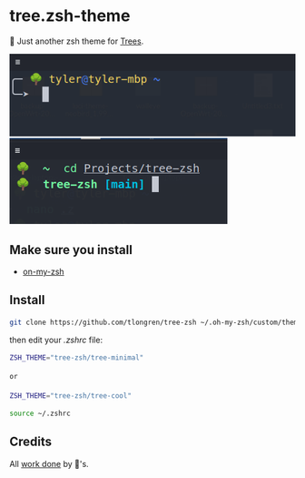 # tree.zsh-theme

🌳 Just another zsh theme for [Trees](https://www.fs.usda.gov/learn/trees).

![zsh-tree-cool](https://github.com/tlongren/tree-zsh/blob/main/images/tree-zsh-cool.png)
![zsh-tree-minimal](https://github.com/tlongren/tree-zsh/blob/main/images/tree-zsh-minimal.png)


## Make sure you install

- [on-my-zsh](https://ohmyz.sh/)

## Install

```bash
git clone https://github.com/tlongren/tree-zsh ~/.oh-my-zsh/custom/themes/tree-zsh

```

then edit your _.zshrc_ file:

```bash
ZSH_THEME="tree-zsh/tree-minimal"

or

ZSH_THEME="tree-zsh/tree-cool"
```

```bash
source ~/.zshrc
```

## Credits
All [work done](https://github.com/OtterArkar/otter-zsh) by 🦦's.